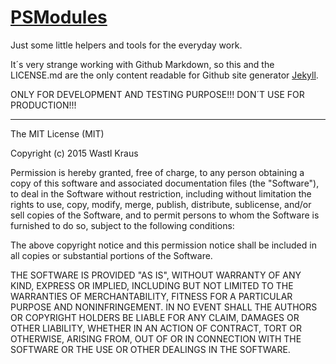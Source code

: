 [PSModules](https://github.com/derdoktor667/PSModules/)
=========================================================

Just some little helpers and tools for the everyday work.

It´s very strange working with Github Markdown, so this and the LICENSE.md are the only content readable for Github site generator [Jekyll][Jekyll].

ONLY FOR DEVELOPMENT AND TESTING PURPOSE!!! DON´T USE FOR PRODUCTION!!!

[Jekyll]: http://jekyllrb.com/

---------------------------------------------------------
The MIT License (MIT)

Copyright (c) 2015 Wastl Kraus

Permission is hereby granted, free of charge, to any person obtaining a copy
of this software and associated documentation files (the "Software"), to deal
in the Software without restriction, including without limitation the rights
to use, copy, modify, merge, publish, distribute, sublicense, and/or sell
copies of the Software, and to permit persons to whom the Software is
furnished to do so, subject to the following conditions:

The above copyright notice and this permission notice shall be included in all
copies or substantial portions of the Software.

THE SOFTWARE IS PROVIDED "AS IS", WITHOUT WARRANTY OF ANY KIND, EXPRESS OR
IMPLIED, INCLUDING BUT NOT LIMITED TO THE WARRANTIES OF MERCHANTABILITY,
FITNESS FOR A PARTICULAR PURPOSE AND NONINFRINGEMENT. IN NO EVENT SHALL THE
AUTHORS OR COPYRIGHT HOLDERS BE LIABLE FOR ANY CLAIM, DAMAGES OR OTHER
LIABILITY, WHETHER IN AN ACTION OF CONTRACT, TORT OR OTHERWISE, ARISING FROM,
OUT OF OR IN CONNECTION WITH THE SOFTWARE OR THE USE OR OTHER DEALINGS IN THE
SOFTWARE.
